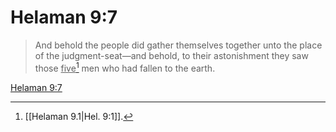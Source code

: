 # Helaman 9:7

> And behold the people did gather themselves together unto the place of the judgment-seat—and behold, to their astonishment they saw those <u>five</u>[^a] men who had fallen to the earth.

[Helaman 9:7](https://www.churchofjesuschrist.org/study/scriptures/bofm/hel/9?lang=eng&id=p7#p7)


[^a]: [[Helaman 9.1|Hel. 9:1]].  
